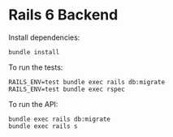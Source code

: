 Rails 6 Backend
===============

Install dependencies:

    bundle install

To run the tests:

    RAILS_ENV=test bundle exec rails db:migrate
    RAILS_ENV=test bundle exec rspec


To run the API:

    bundle exec rails db:migrate
    bundle exec rails s
